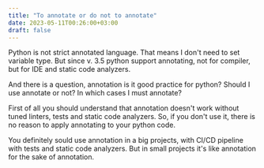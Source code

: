```yaml
---
title: "To annotate or do not to annotate"
date: 2023-05-11T00:26:00+03:00
draft: false
---
```


Python is not strict annotated language. That means I don't need to set variable type. But since v. 3.5 python support annotating, not for compiler, but for IDE and static code analyzers. 

And there is a question, annotation is it good practice for python? Should I use annotate or not? In which cases I must annotate? 

First of all you should understand that annotation doesn't work without tuned linters, tests and static code analyzers. So, if you don't use it, there is no reason to apply annotating to your python code.

You definitely sould use annotation in a big projects, with CI/CD pipeline with tests and static code analyzers. But in small projects it's like annotation for the sake of annotation.